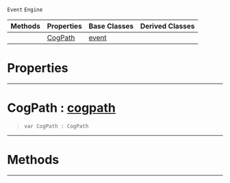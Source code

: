  `Event` `Engine`



|Methods|Properties|Base Classes|Derived Classes|
|---|---|---|---|
| |[ CogPath](https://github.com/zeroengineteam/ZeroDocs/blob/master/code_reference/class_reference/cogpathevent.markdown#cogpath-zero-engine-docu)|[event](https://github.com/zeroengineteam/ZeroDocs/blob/master/code_reference/class_reference/event.markdown)| |


 #  Properties


---  
 #  CogPath : [cogpath](https://github.com/zeroengineteam/ZeroDocs/blob/master/code_reference/class_reference/cogpath.markdown)

> 
> ``` lang=cpp, name=Nada
> var CogPath : CogPath


---  
 #  Methods


---  
 

 